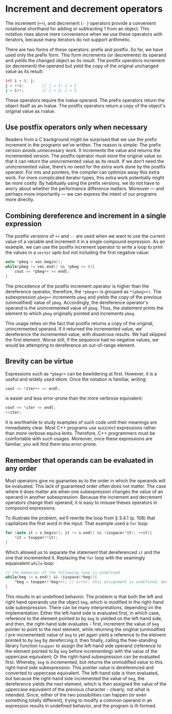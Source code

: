 # Increment and decrement operators

The increment (`++`), and decrement (`--`) operators provide a convenient notational shorthand for adding or subtracting 1 from an object. This notation rises above mere convenience when we use these operators with iterators, because many iterators do not support arithmetic.

There are two forms of these operators: prefix and postfix. So far, we have used only the prefix form. This form increments (or decrements) its operand and yields the changed object as its result. The postfix operators increment (or decrement) the operand but yield the copy of the original unchanged value as its result:

```cpp
int i = 0, j;
j = ++i;		// j = 1; i = 1
j = i++;		// j = 1; i = 2
```

These operators require the lvalue operand. The prefix operators return the object itself as an lvalue. The postfix operators return a copy of the object's original value as rvalue.

## Use postfix operators only when necessary

Readers from a C background might be surprised that we use the prefix increment in the programs we’ve written. The reason is simple: The prefix version avoids unnecessary work. It increments the value and returns the incremented version. The postfix operator must store the original value so that it can return the unincremented value as its result. If we don’t need the unincremented value, there’s no need for the extra work done by the postfix operator. For ints and pointers, the compiler can optimize away this extra work. For more complicated iterator types, this extra work potentially might be more costly. By habitually using the prefix versions, we do not have to worry about whether the performance difference matters. Moreover — and perhaps more importantly — we can express the intent of our programs more directly.

## Combining dereference and increment in a single expression

The postfix versions of `++` and `--` are used when we want to use the current value of a variable and increment it in a single compound expression. As an example, we can use the postfix increment operator to write a loop to print the values in a `vector` upto but not including the first negative value:

```cpp
auto *pbeg = vec.begin();
while(pbeg != vec.end() && *pbeg >= 0){
	cout << *pbeg++ << endl;
}
```

The precedence of the postfix increment operator is higher than the dereference operator, therefore, the `*pbeg++` is grouped as `*(pbeg++)`. The subexpression `pbeg++` increments `pbeg` and yields the copy of the previous (unmodified) value of `pbeg`. Accordingly, the dereference operator's operand is the unincremented value of `pbeg`. Thus, the statement prints the element to which `pbeg` originally pointed and increments `pbeg`.

This usage relies on the fact that postfix returns a copy of the original, unincremented operand. If it returned the incremented value, we' dereference the incremented value, with disastrous results. We had skipped the first element. Worse still, if the sequence had no negative values, we would be attempting to dereference an out-of-range element.

## Brevity can be virtue

Expressions such as `*pbeg++` can be bewildering at first. However, it is a useful and widely used idiom. Once the notation is familiar, writing:

```cpp
cout << *iter++ << endl;
```

is easier and less error-prone than the more verbrose equivalent:

```cpp
cout << *iter << endl;
++iter;
```

It is worthwhile to study examples of such code until their meanings are immediately clear. Most C++ programs use succinct expressions rather than more verbose equiva lents. Therefore, C++ programmers must be comfortable with such usages. Moreover, once these expressions are familiar, you will find them less error-prone.

## Remember that operands can be evaluated in any order

Most operators give no guarantee as to the order in which the operands will be evaluated. This lack of guaranteed order often does not matter. The case where it does matter are when one subexpression changes the value of an operand in another subexpression. Because the increment and decrement operators change their operand, it is easy to misuse theses operators in compound expressions.

To illustrate the problem, we’ll rewrite the loop from § 3.4.1 (p. 108) that capitalizes the first word in the input. That example used a `for` loop:

```cpp
for (auto it = s.begin(); it != s.end() && !isspace(*it); ++it){
	*it = toupper(*it);
}
```

Which allowed us to separate the statement that dereferenced `it` and the one that incremented it. Replacing the `for` loop with the seamingly equaivalent `while` loop:

```cpp
// the behavior of the following loop is undefined
while(beg != s.end() && !isspace(*beg)){
	*beg = toupper(*beg++); // error: this assignment is undefined, because it tries to modify a common operand when the order of evaluation is undefined
}
```

This results in an undefined behavior. The problem is that both the left and right hand operands use the object `beg`, which is modified in the right-hand side subexpression. There can be many interpretations, depending on the implementation: Either the left-hand side is evaluated first, in which case, reference to the element pointed to by `beg` is yielded on the left-hand side, and then, the right-hand side evaluates - first, increment the value of `beg` pointer to point to the next element, while returning the original (unmodified / pre-incremented) value of `beg` to yet again yield a reference to the element pointed to by `beg` by derefercing it, then finally, calling the free-standing library function `toupper` to assign the left-hand side operand (reference to the element pointed to by `beg` before incrementing) with the value of the uppercase equivalent; Or the right-hand subexpression can be evaluated first. Whereby, `beg` is incremented, but returns the unmodified value to this right-hand side subexpression. This pointer value is dereferenced and converted to uppercase equivalent. The left-hand side is then evaluated, but because the right-hand side incremented the value of `beg`, the dereference yields the next element, which is then assigned the value of the uppercase equivalent of the previous character - clearly, not what is intended. Since, either of the two possibilities can happen (or even something totally different), trying to modify a common operand in an expression results in undefined behavior, and the program is ill-formed.
